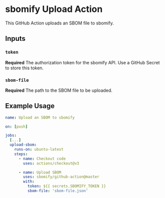 # sbomify Upload Action

This GitHub Action uploads an SBOM file to sbomify.

## Inputs

### `token`

**Required** The authorization token for the sbomify API. Use a GitHub Secret to store this token.

### `sbom-file`

**Required** The path to the SBOM file to be uploaded.

## Example Usage

```yaml
name: Upload an SBOM to sbomify

on: [push]

jobs:
  [...]
  upload-sbom:
    runs-on: ubuntu-latest
    steps:
      - name: Checkout code
        uses: actions/checkout@v3

      - name: Upload SBOM
        uses: sbomify/github-action@master
        with:
          token: ${{ secrets.SBOMIFY_TOKEN }}
          sbom-file: 'sbom-file.json'
```
